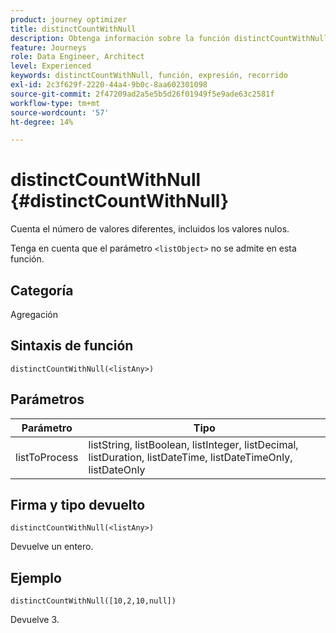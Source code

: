 ```yaml
---
product: journey optimizer
title: distinctCountWithNull
description: Obtenga información sobre la función distinctCountWithNull
feature: Journeys
role: Data Engineer, Architect
level: Experienced
keywords: distinctCountWithNull, función, expresión, recorrido
exl-id: 2c3f629f-2220-44a4-9b0c-8aa602301098
source-git-commit: 2f47209ad2a5e5b5d26f01949f5e9ade63c2581f
workflow-type: tm+mt
source-wordcount: '57'
ht-degree: 14%

---
```


# distinctCountWithNull {#distinctCountWithNull}

Cuenta el número de valores diferentes, incluidos los valores nulos.

Tenga en cuenta que el parámetro `<listObject>` no se admite en esta función.

## Categoría

Agregación

## Sintaxis de función

`distinctCountWithNull(<listAny>)`

## Parámetros

| Parámetro | Tipo |
|-----------|------------------|
| listToProcess | listString, listBoolean, listInteger, listDecimal, listDuration, listDateTime, listDateTimeOnly, listDateOnly |

## Firma y tipo devuelto

`distinctCountWithNull(<listAny>)`

Devuelve un entero.

## Ejemplo

`distinctCountWithNull([10,2,10,null])`

Devuelve 3.
